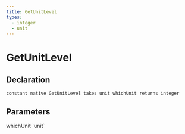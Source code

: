 ```yaml
---
title: GetUnitLevel
types:
  - integer
  - unit
---
```


# GetUnitLevel

## Declaration

```
constant native GetUnitLevel takes unit whichUnit returns integer
```

## Parameters
<dl>
  <dt>whichUnit `unit`</dt>
  <dd></dd>
</dl>